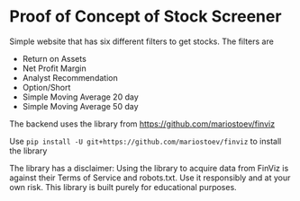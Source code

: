 # Proof of Concept of Stock Screener

Simple website that has six different filters to get stocks. The filters are 
- Return on Assets
- Net Profit Margin
- Analyst Recommendation
- Option/Short
- Simple Moving Average 20 day
- Simple Moving Average 50 day

The backend uses the library from https://github.com/mariostoev/finviz

Use `pip install -U git+https://github.com/mariostoev/finviz` to install the library

The library has a disclaimer:
Using the library to acquire data from FinViz is against their Terms of Service and robots.txt. Use it responsibly and at your own risk. This library is built purely for educational purposes.


